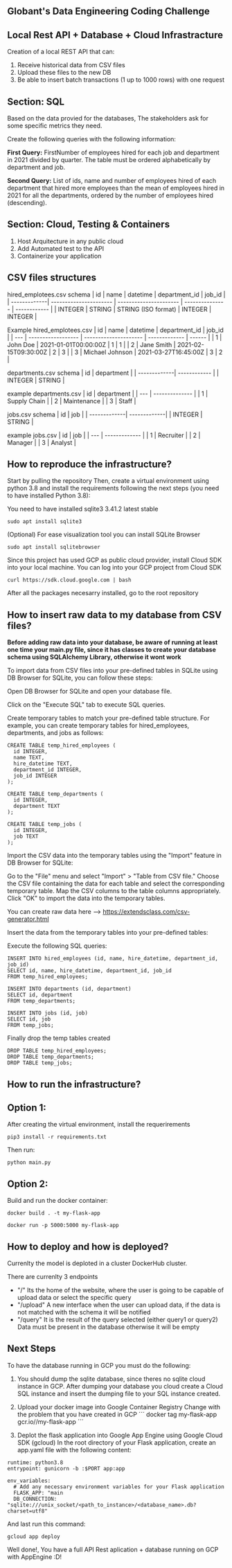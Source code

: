 **Globant's Data Engineering Coding Challenge**
-----------------------------------------------------------
**Local Rest API + Database + Cloud Infrastracture**
-----------------------------------------------------------
Creation of a local REST API that can:
1. Receive historical data from CSV files
2. Upload these files to the new DB
3. Be able to insert batch transactions (1 up to 1000 rows) with one request

**Section: SQL**
------------------------------------------------------------------------
Based on the data provied for the databases, The stakeholders ask for some specific metrics they need. 

Create the following queries with the following information:

**First Query:** FirstNumber of employees hired for each job and department in 2021 divided by quarter. The
table must be ordered alphabetically by department and job.

**Second Query:** List of ids, name and number of employees hired of each department that hired more
employees than the mean of employees hired in 2021 for all the departments, ordered
by the number of employees hired (descending).

**Section: Cloud, Testing & Containers**
-----------------------------------------------------------------
1. Host Arquitecture in any public cloud
2. Add Automated test to the API
3. Containerize your application


**CSV files structures**
-------------------------------------------------------------------------
hired_emplotees.csv schema
| id           | name                   | datetime               | department_id   | job_id       |
| -------------| ---------------------- | ---------------------- | --------------- | ------------ |
| INTEGER      | STRING                 | STRING (ISO format)    | INTEGER         | INTEGER      |

Example hired_emplotees.csv
| id  | name               | datetime              | department_id | job_id |
| --- | ------------------ | --------------------- | ------------- | ------ |
| 1   | John Doe           | 2021-01-01T00:00:00Z  | 1             | 1      |
| 2   | Jane Smith         | 2021-02-15T09:30:00Z  | 2             | 3      |
| 3   | Michael Johnson    | 2021-03-27T16:45:00Z  | 3             | 2      |


departments.csv schema
| id           | department   |
| -------------| ------------ |
| INTEGER      | STRING       |

example departments.csv
| id  | department     |
| --- | -------------- |
| 1   | Supply Chain   |
| 2   | Maintenance    |
| 3   | Staff          |

jobs.csv schema
| id           | job          |
| -------------| -------------|
| INTEGER      | STRING       |

example jobs.csv 
| id  | job           |
| --- | ------------- |
| 1   | Recruiter     |
| 2   | Manager       |
| 3   | Analyst       |

How to reproduce the infrastructure?
---------------------------------------------------------------------------
Start by pulling the repository
Then, create a virtual environment using python 3.8 and install the requirements following the next steps (you need to have installed Python 3.8):

You need to have installed sqlite3 3.41.2 latest stable
```
sudo apt install sqlite3
```
(Optional)
For ease visualization tool you can install SQLite Browser
```
sudo apt install sqlitebrowser
```
Since this project has used GCP as public cloud provider, install Cloud SDK into your local machine. You can log into your GCP project from Cloud SDK
```
curl https://sdk.cloud.google.com | bash
```

After all the packages necesarry installed, go to the root repository

How to insert raw data to my database from CSV files?
-----------------------------------------------------------
**Before adding raw data into your database, be aware of running at least one time your main.py file, since it has classes to create your database schema using SQLAlchemy Library, otherwise it wont work**

To import data from CSV files into your pre-defined tables in SQLite using DB Browser for SQLite, you can follow these steps:

Open DB Browser for SQLite and open your database file.

Click on the "Execute SQL" tab to execute SQL queries.

Create temporary tables to match your pre-defined table structure. For example, you can create temporary tables for hired_employees, departments, and jobs as follows:


```
CREATE TABLE temp_hired_employees (
  id INTEGER,
  name TEXT,
  hire_datetime TEXT,
  department_id INTEGER,
  job_id INTEGER
);

CREATE TABLE temp_departments (
  id INTEGER,
  department TEXT
);

CREATE TABLE temp_jobs (
  id INTEGER,
  job TEXT
);
```

Import the CSV data into the temporary tables using the "Import" feature in DB Browser for SQLite:

Go to the "File" menu and select "Import" > "Table from CSV file."
Choose the CSV file containing the data for each table and select the corresponding temporary table.
Map the CSV columns to the table columns appropriately.
Click "OK" to import the data into the temporary tables.

You can create raw data here --> https://extendsclass.com/csv-generator.html

Insert the data from the temporary tables into your pre-defined tables:

Execute the following SQL queries:

```
INSERT INTO hired_employees (id, name, hire_datetime, department_id, job_id)
SELECT id, name, hire_datetime, department_id, job_id
FROM temp_hired_employees;

INSERT INTO departments (id, department)
SELECT id, department
FROM temp_departments;

INSERT INTO jobs (id, job)
SELECT id, job
FROM temp_jobs;
```
Finally drop the temp tables created
```
DROP TABLE temp_hired_employees;
DROP TABLE temp_departments;
DROP TABLE temp_jobs;

```

How to run the infrastructure?
-------------------------------------------------
Option 1:
--------------------------
After creating the virtual environment, install the requerirements
```
pip3 install -r requirements.txt
```
Then run:
```
python main.py
```
Option 2:
----------------------------------
Build and run the docker container:
```
docker build . -t my-flask-app 
```
```
docker run -p 5000:5000 my-flask-app
```

How to deploy and how is deployed?
--------------------------------------
Currenlty the model is deploted in a cluster DockerHub cluster.

There are currenlty 3 endpoints

* "/" Its the home of the website, where the user is going to be capable of upload data or select the specific query
* "/upload" A new interface when the user can upload data, if the data is not matched with the schema it will be notified
* "/query" It is the result of the query selected (either query1 or query2) Data must be present in the database otherwise it will be empty

Next Steps
-----------------------------------
To have the database running in GCP you must do the following:
1. You should dump the sqlite database, since theres no sqlite cloud instance in GCP. After dumping your database you cloud create a Cloud SQL instance and insert the dumping file to your SQL instance created.

2. Upload your docker image into Google Container Registry
Change <PROJECT-ID> with the problem that you have created in GCP
´´´
docker tag my-flask-app gcr.io/<PROJECT-ID>/my-flask-app
´´´
3. Deplot the flask application into  Google App Engine using Google Cloud SDK (gcloud)
In the root directory of your Flask application, create an app.yaml file with the following content:
```
runtime: python3.8
entrypoint: gunicorn -b :$PORT app:app

env_variables:
  # Add any necessary environment variables for your Flask application
  FLASK_APP: "main
  DB_CONNECTION: "sqlite:///unix_socket/<path_to_instance>/<database_name>.db?charset=utf8"
```

And last run this command:
```
gcloud app deploy
```

Well done!, You have a full API Rest aplication + database running on GCP with AppEngine :D!
